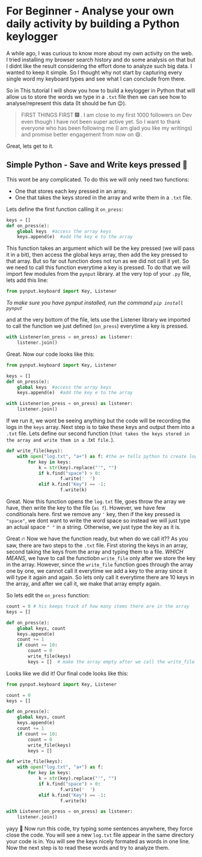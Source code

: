# For Beginner - Analyse your own daily activity by building a Python keylogger

A while ago, I was curious to know more about my own activity on the web. I tried installing my browser search history and do some analysis on that but I didnt like the result considering the effort done to analyze such big data. I wanted to keep it simple. So I thought why not start by capturing every single word my keyboard types and see what I can conclude from there.

So in This tutorial I will show you how to build a keylogger in Python that will allow us to store the words we type in a `.txt` file then we can see how to analyse/represent this data (It should be fun 😉).

> FIRST THINGS FIRST 🎆 . I am close to my first 1000 followers on Dev even though I have not been super active yet. So I want to thank everyone who has been following me (I am glad you like my writings) and promise better engagement from now on 😄.

Great, lets get to it.

## Simple Python - Save and Write keys pressed 🦄

This wont be any complicated. To do this we will only need two functions:
 - One that stores each key pressed in an array.
 - One that takes the keys stored in the array and write them in a `.txt` file.

Lets define the first function calling it `on_press`:

```python
keys = []
def on_press(e):
    global keys  #access the array keys
    keys.append(e)  #add the key e to the array
```
This function takes an argument which will be the key pressed (we will pass it in a bit), then access the global keys array, then add the key pressed to that array. But so far out function does not run as we did not call it yet. So we need to call this function everytime a key is pressed. To do that we will import few modules from the `pynput` library.
at the very top of your `.py` file, lets add this line:

```python
from pynput.keyboard import Key, Listener
```

_To make sure you have pynput installed, run the command `pip install pynput`_

and at the very bottom of the file, lets use the Listener library we imported to call the function we just defined (`on_press`) everytime a key is pressed.

```python
with Listener(on_press = on_press) as listener:
    listener.join()
```

Great. Now our code looks like this:

```python
from pynput.keyboard import Key, Listener

keys = []
def on_press(e):
    global keys  #access the array keys
    keys.append(e)  #add the key e to the array

with Listener(on_press = on_press) as listener:
    listener.join()    
```

If we run it, we wont be seeing anything but the code will be recording the logs in the `keys` array.
Next step is to take these keys and output them into a `.txt` file.
Lets define our second function (`that takes the keys stored in the array and write them in a `.txt` file.`).

```python
def write_file(keys):
    with open("log.txt", "a+") as f: #the a+ tells python to create log.txt if it does not exist
        for key in keys:
            k = str(key).replace("'", "")
            if k.find("space") > 0:
                    f.write('  ')
            elif k.find("Key") == -1:
                    f.write(k)
```

Great. Now this function opens the `log.txt` file, goes throw the array we have, then write the key to the file (`as f`). However, we have few conditionals here. first we remove any `'` key, then if the key pressed is `"space"`, we dont want to write the word space so instead we will just type an actual space `" "` in a string. Otherwise, we just type the key as it is.

Great 🔥 Now we have the function ready, but when do we call it??
As you saw, there are two steps to the `.txt` file. First storing the keys in an array, second taking the keys from the array and typing them to a file. _WHICH MEANS_, we have to call the functiobn `write_file` only after we store the key in the array. However, since the `write_file` function goes through the array one by one, we cannot call it everytime we add a key to the array since it will type it again and again. So lets only call it everytime there are 10 keys in the array, and after we call it, we make that array empty again.

So lets edit the `on_press` function:

```python
count = 0 # his keeps track of how many items there are in the array
keys = []

def on_press(e):
    global keys, count
    keys.append(e)
    count += 1
    if count >= 10:
        count = 0
        write_file(keys)
        keys = []  # make the array empty after we call the write_file function.
```

Looks like we did it!
Our final code looks like this:

```python
from pynput.keyboard import Key, Listener

count = 0
keys = []

def on_press(e):
    global keys, count
    keys.append(e)
    count += 1
    if count >= 10:
        count = 0
        write_file(keys)
        keys = []

def write_file(keys):
    with open("log.txt", "a+") as f:
        for key in keys:
            k = str(key).replace("'", "")
            if k.find("space") > 0:
                    f.write('  ')
            elif k.find("Key") == -1:
                    f.write(k)

with Listener(on_press = on_press) as listener:
    listener.join()
```

yayy 🦄
Now run this code, try typing some sentences anywhere, they force close the code.
You will see a new `log.txt` file appear in the same directory your code is in. You will see the keys nicely formated as words in one line. 
Now the next step is to read these words and try to analyze them.